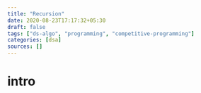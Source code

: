 ```yaml
---
title: "Recursion"
date: 2020-08-23T17:17:32+05:30
draft: false
tags: ["ds-algo", "programming", "competitive-programming"]
categories: [dsa]
sources: []
---
```


<!--

::Annotation Guide::
~~~~~~~~~~~~~~~~~~~~

* `em` is the modifier

1. em (_text_) - blue underline
2. strong (**text**) - yelow highlight
3. del (~~text~~) - red strike-through

4. em > em (_*text*_) - blue circle
5. em > strong (_**text**_) - lawngreen box
6. em > del (_~~text~~_) - red cross-off
-->

# intro
